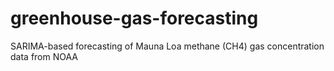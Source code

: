 # greenhouse-gas-forecasting
SARIMA-based forecasting of Mauna Loa methane (CH4) gas concentration data from NOAA
